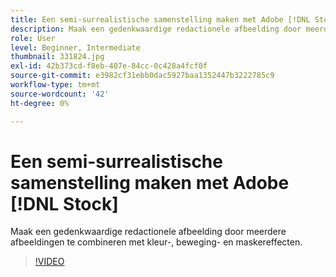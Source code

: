 ```yaml
---
title: Een semi-surrealistische samenstelling maken met Adobe [!DNL Stock]
description: Maak een gedenkwaardige redactionele afbeelding door meerdere afbeeldingen te combineren met kleur-, beweging- en maskeereffecten
role: User
level: Beginner, Intermediate
thumbnail: 331824.jpg
exl-id: 42b373cd-f8eb-407e-84cc-0c428a4fcf0f
source-git-commit: e3982cf31ebb0dac5927baa1352447b3222785c9
workflow-type: tm+mt
source-wordcount: '42'
ht-degree: 0%

---
```


# Een semi-surrealistische samenstelling maken met Adobe [!DNL Stock]

Maak een gedenkwaardige redactionele afbeelding door meerdere afbeeldingen te combineren met kleur-, beweging- en maskereffecten.

>[!VIDEO](https://video.tv.adobe.com/v/331824?hidetitle=true)
